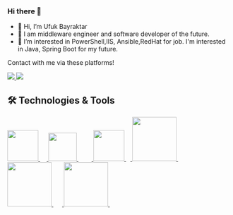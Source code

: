 ### Hi there 👋
- 👋 Hi, I’m Ufuk Bayraktar
- 🏢 I am middleware engineer and software developer of the future.
- 👀 I’m interested in PowerShell,IIS, Ansible,RedHat for job. I'm interested in Java, Spring Boot for my future.

Contact with me via these platforms!

<a href="mailto:bayraktarr.ufuk@gmail.com"> <img src="https://camo.githubusercontent.com/571384769c09e0c66b45e39b5be70f68f552db3e2b2311bc2064f0d4a9f5983b/68747470733a2f2f696d672e736869656c64732e696f2f62616467652f476d61696c2d4431343833363f7374796c653d666f722d7468652d6261646765266c6f676f3d676d61696c266c6f676f436f6c6f723d7768697465"/> </a>
<a href="https://www.linkedin.com/in/ufuk-bayraktar/"> <img src="https://camo.githubusercontent.com/a80d00f23720d0bc9f55481cfcd77ab79e141606829cf16ec43f8cacc7741e46/68747470733a2f2f696d672e736869656c64732e696f2f62616467652f4c696e6b6564496e2d3030373742353f7374796c653d666f722d7468652d6261646765266c6f676f3d6c696e6b6564696e266c6f676f436f6c6f723d7768697465"/> </a>

<h2> 🛠 Technologies & Tools </h2>

<a  href="https://www.java.com"> <img src="https://user-images.githubusercontent.com/81221395/146983435-5eb97615-fb11-473e-a867-cd1b91830767.png" width="70"/> </a>
<a href="#"> <img width="15" /> </a>
<a  href="https://spring.io/"> <img src="https://user-images.githubusercontent.com/81221395/146984601-b68cc866-2940-42e4-a7b3-43714159ae43.png" width="64" /> </a>
<a href="#"> <img width="30" /> </a>
<a href="https://spring.io/projects/spring-boot"> <img src="https://user-images.githubusercontent.com/81221395/146985591-f7571872-8ff9-481c-a319-bc9c22599bac.png" width="70" /> </a>
<a href="#"> <img width="10" /> </a>
<a href="https://www.ansible.com/"> <img src="https://www.ansible.com/hubfs/Logo-Red_Hat-Ansible-A-Reverse-SVG.svg" width="100" /> </a>
<a href="#"> <img width="20" /> </a>
<a href="https://www.docker.com/"> <img src="https://d1.awsstatic.com/acs/characters/Logos/Docker-Logo_Horizontel_279x131.b8a5c41e56b77706656d61080f6a0217a3ba356d.png" width="100" /> </a>
<a href="#"> <img width="20" /> </a>
<a href="https://www.iis.net/"> <img src="https://www.mshowto.org/images/articles/2019/05/logo_iis.png" width="100" /> </a>
<a href="#"> <img width="20" /> </a>

<!--
**ufukbayraktar/ufukbayraktar** is a ✨ _special_ ✨ repository because its `README.md` (this file) appears on your GitHub profile.

Here are some ideas to get you started:

- 🔭 I’m currently working on ...
- 🌱 I’m currently learning ...
- 👯 I’m looking to collaborate on ...
- 🤔 I’m looking for help with ...
- 💬 Ask me about ...
- 📫 How to reach me: ...
- 😄 Pronouns: ...
- ⚡ Fun fact: ...
-->
